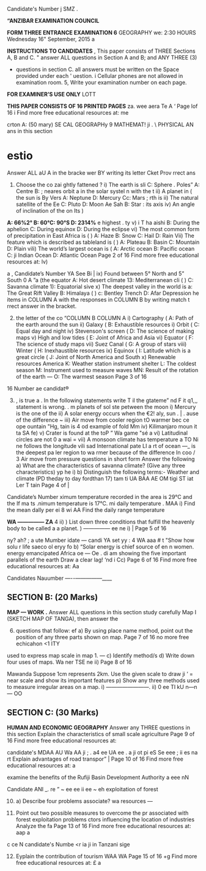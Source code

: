 Candidate's Number j SMZ .

**“ANZIBAR EXAMINATION COUNCIL**

**FORM THREE ENTRANCE EXAMINATION 6**
GEOGRAPHY
we: 2:30 HOURS Wednesday 16" September, 2015
a

**INSTRUCTIONS TO CANDIDATES**
, This paper consists of THREE Sections A, B and C.
" answer ALL questions in Section A and B; and ANY THREE (3)
* questions in section C.
all answers must be written on the Space provided under each
' uestion. i
Cellular phones are not allowed in examination room.
5, Write your examination number on each page.

**FOR EXAMINER’S USE ONLY**
LOTT

**THIS PAPER CONSISTS OF 16 PRINTED PAGES**
za. wee aera Te
   A ‘
Page lof 16
i Find more free educational resources at: me

crton A: (50 mary)
SE CAL GEOGRAPHy
9 MATHEMAT! ji .
\ PHYSICAL AN ans in this section
# estio
Answer ALL aU
   A in the bracke wer BY writing its letter Cket Prov rrect ans

1. Choose the co zai ghtly fattened ?
i) The earth is sli C: Sphere
. Poles”
A: Centre B:
; neares orbit a in the solar systel n with the t ii) A planet in
(
the sun is By Vers
A: Neptune D: Mercury
Cc: Mars ;
rth is ii) The natural satellite of the Ee
C: Pluto D: Moon
Ae Sah B: Star :
its axis iv) An angle of inclination of the on Its )

**A: 66%2° B: 60°C: 90°S D: 2314%**
e highest . ty v) i T ha aishi B: During the aphelion
C: During equinox D: During the eclipse vi) The most common form of precipitation in East Africa is ( )
A: Haze B: Snow
C: Hail D: Rain
Vii) The feature which is described as tableland is ( )
A: Plateau B: Basin
C: Mountain D: Plain vili) The world’s largest ocean is (
A: Arctic ocean
B: Pacific ocean
C: ji
Indian Ocean D: Atlantic Ocean
Page 2 of 16
Find more free educational resources at: lv)

a , Candidate’s Number YA
See Bi |
ix) Found between 5° North and 5” South 0
   A ”a (the equator
A: Hot desert climate 13: Mediterranean cli ( )
C: Savanna climate 1): Equatorial sive x) The deepest valley in the world is a: The Great Rift Valley B: Himalaya ( )
c: Bentley Trench D: Afar Depression he items in COLUMN A with the responses in COLUMN B by writing match t rrect answer in the bracket.

2. the letter of the co
“COLUMN B
COLUMN A
i) Cartography ( A: Path of the earth around the sun ii) Galaxy ( B: Exhaustible resources i) Orbit ( C: Equal day and night iv) Stevenson's screen ( D: The science of making maps v) High and low tides ( E: Joint of Africa and Asia vi) Equator ( F: The science of study maps vii) Suez Canal ( G: A group of stars viii) Winter ( H: Inexhaustible resources ix) Equinox ( I: Latitude which is a great circle
( J: Joint of North America and South x) Renewable resources
America
K: Weather station instrument shelter
L: The coldest season
M: Instrument used to measure waves
MN: Result of the rotation of the earth —
O: The warmest season
Page 3 of 16

16 Number ae candidat®

3. , is true a .
In the following statements write T il the gtateme” nd F it q1,,,
statement is wrong.
. m planets of sol ste petween the moon i) Mercury is the one of the ii) A solar energy occurs when the €2! aly,
sun . |
. ause of the difference ~
iii) Air move from cooler region tO warmer bec ce ope ountain "Hg,
tain is 4 od example of fold Mm iv) Kilimanjaro moun it ta SA
fe)
v) Crater is found at the toP ” Wa game "sé a vi) Latitudinal circles are not 0 a wai =
vii) A monsoon climate has temperature a TO Ni ne follows the longitude vili sad International pate LI a rt of ocean
—_
is the deepest pa ler region to wa rmer because of the difference In coo
/
3 Air move from pressure questions in short form
Answer the following a) What are the characteristics of savanna climate? (Give any three characteristics)
yp he i)
b) Distinguish the following terms:-
Weather and climate
(PD theday to day fordthan 17)
tam ti UA BAA AE
OM tigi ST iat
Ler T tain
Page 4 of |

Candidate’s Number ximum temperature recorded in the area is 29°C and the
If ma ts
.nimum temperature is 17°C.
mi daily temperature . MAA
i) Find the mean dally per ei 8 wi
AA
Find the daily range temperature

**WA ————— ZA**
4
ii)
) List down three conditions that fulfill the heavenly body to be called a a
planet.
) —————
ee ne i) |
Page 5 of 16

ny? ah? ;
a ute Mumber idate —
candi
YA set yy :
4 WA
aaa #
t
"Show how solu r life saeco ol eryy fo b) “Solar energy is chief source of en n women.
energy emancipated Africa oe
—
Oe .
di am showing the five important parallels of the earth
Draw a clear lag! ‘nd i
Cc)
Page 6 of 16
Find more free educational resources at: Aa

Candidates Nauumber
—--—————____

## SECTION B: (20 Marks)

**MAP — WORK .**
Answer ALL questions in this section study carefully Map I (SKETCH MAP OF TANGA),
then answer the

6. questions that follow:
ef a) By using place name method, point out the position of any three parts shown on map.
Page 7 of 16
no more free echicahon <1 ITY

used to express map scale in map 1. —
c) Identify method/s d) Write down four uses of maps.
Wa ner TSE
ne ii)
Page 8 of 16

Mawanda
Suppose 1cm represents 2km. Use the given scale to draw ji
‘ = near scale and show its important features p) Show any three methods used to measure irregular areas on a map.
i) ————————.
ii) 0 ee
TI kU n—n— OO

## SECTION C: (30 Marks)

**HUMAN AND ECONOMIC GEOGRAPHY**
Answer any THREE questions in this section
Explain the characteristics of small scale agriculture
Page 9 of 16
Find more free educational resources at:

candidate's MDAA
AU
Wa AA ji ;
. a4 ee
UA ee . a ji ot pi eS
Se eee ; ii es na rt
Explain advantages of road transpor” |
Page 10 of 16
Find more free educational resources at: a

examine the benefits of the Rufiji Basin Development Authority a
eee nN

Candidate ANI
_. re ” ~
ee ee ii ee ~
eh exploitation of forest

10. a) Describe four problems associate? wa resources —

11. Point out two possible measures to overcome the pr associated with forest exploitation problems ctors influencing the location of industries
Analyze the fa
Page 13 of 16
Find more free educational resources at:
aap a

c ce N
candidate's Numbe <r ia ji in Tanzani sige

12. Eyplain the contribution of tourism WAA
WA
Page 15 of 16 +g
Find more free educational resources at: £ a